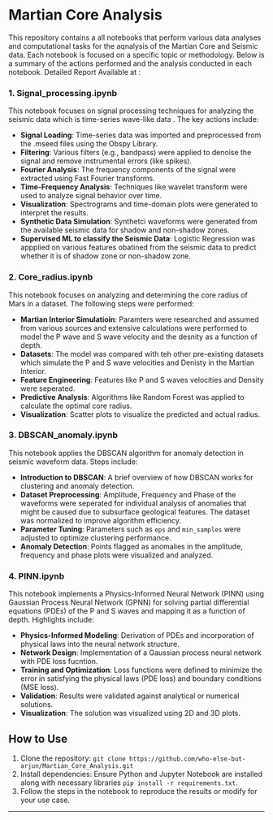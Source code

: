 # Martian Core Analysis

This repository contains a all notebooks that perform various data analyses and computational tasks for the aqnalysis of the Martian Core and Seismic data. Each notebook is focused on a specific topic or methodology. Below is a summary of the actions performed and the analysis conducted in each notebook. 
Detailed Report Available at :

### 1. Signal_processing.ipynb
This notebook focuses on signal processing techniques for analyzing the seismic data which is time-series wave-like data . The key actions include:
- **Signal Loading**: Time-series data was imported and preprocessed from the .mseed files using the Obspy Library.
- **Filtering**: Various filters (e.g., bandpass) were applied to denoise the signal and remove instrumental errors (like spikes).
- **Fourier Analysis**: The frequency components of the signal were extracted using Fast Fourier transforms.
- **Time-Frequency Analysis**: Techniques like wavelet transform were used to analyze signal behavior over time.
- **Visualization**: Spectrograms and time-domain plots were generated to interpret the results.
- **Synthetic Data Simulation**: Synthetci waveforms were generated from the available seismic data for shadow and non-shadow zones. 
- **Supervised ML to classify the Seismic Data**: Logistic Regression was appplied on various features obatined from the seismic data to predict whether it is of shadow zone or non-shadow zone.

### 2. Core_radius.ipynb
This notebook focuses on analyzing and determining the core radius of Mars in a dataset. The following steps were performed:
- **Martian Interior Simulatioin**: Paramters were researched and assumed from various sources and extensive calculations were performed to model the P wave and S wave velocity and the desnity as a function of depth.
- **Datasets**: The model was compared with teh other pre-existing datasets which simulate the P and S wave velocities and Denisty in the Martian Interior.
- **Feature Engineering**: Features like P and S waves velocities and Density were seperated.
- **Predictive Analysis**: Algorithms like Random Forest was applied to calculate the optimal core radius.
- **Visualization**: Scatter plots to visualize the predicted and actual radius.

### 3. DBSCAN_anomaly.ipynb
This notebook applies the DBSCAN algorithm for anomaly detection in seismic waveform data. Steps include:
- **Introduction to DBSCAN**: A brief overview of how DBSCAN works for clustering and anomaly detection.
- **Dataset Preprocessing**: Amplitude, Frequency and Phase of the waveforms were seperated for individual analysis of anomalies that might be caused due to subsurface geological features. The dataset was normalized to improve algorithm efficiency.
- **Parameter Tuning**: Parameters such as `eps` and `min_samples` were adjusted to optimize clustering performance.
- **Anomaly Detection**: Points flagged as anomalies in the amplitude, frequency and phase plots were visualized and analyzed.

### 4. PINN.ipynb
This notebook implements a Physics-Informed Neural Network (PINN) using Gaussian Process Neural Network (GPNN) for solving partial differential equations (PDEs) of the P and S waves and mapping it as a function of depth. Highlights include:
- **Physics-Informed Modeling**: Derivation of PDEs and incorporation of physical laws into the neural network structure.
- **Network Design**: Implementation of a Gaussian process neural network with PDE loss fucntion.
- **Training and Optimization**: Loss functions were defined to minimize the error in satisfying the physical laws (PDE loss) and boundary conditions (MSE loss).
- **Validation**: Results were validated against analytical or numerical solutions.
- **Visualization**: The solution was visualized using 2D and 3D plots.


## How to Use
1. Clone the repository: `git clone https://github.com/who-else-but-arjun/Martian_Core_Analysis.git`
2. Install dependencies: Ensure Python and Jupyter Notebook are installed along with necessary libraries `pip install -r requirements.txt`.
4. Follow the steps in the notebook to reproduce the results or modify for your use case.

---
